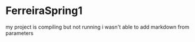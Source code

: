 # FerreiraSpring1
my project is compiling but not running
i wasn't able to add markdown from parameters 
